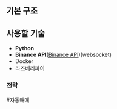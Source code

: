 ## 기본 구조

## 사용할 기술
- **Python**
- **Binance API**([Binance API](https://www.binance.com/en/binance-api))(websocket)
- Docker
- 라즈베리파이

### 전략
#자동매매
